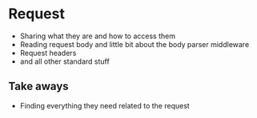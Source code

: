 # Request

- Sharing what they are and how to access them
- Reading request body and little bit about the body parser middleware
- Request headers
- and all other standard stuff

## Take aways
- Finding everything they need related to the request
